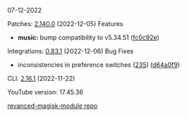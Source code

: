 07-12-2022

Patches:   [2.140.0](https://github.com/revanced/revanced-patches/compare/v2.139.0...v2.140.0) (2022-12-05)
 Features
* **music:** bump compatibility to v5.34.51 ([fc0c92e](https://github.com/revanced/revanced-patches/commit/fc0c92e2b68a2d93a02f4577aeb864955b1b5701))

Integrations:   [0.83.1](https://github.com/revanced/revanced-integrations/compare/v0.83.0...v0.83.1) (2022-12-06)
 Bug Fixes
* inconsistencies in preference switches ([235](https://github.com/revanced/revanced-integrations/issues/235)) ([d64a0f9](https://github.com/revanced/revanced-integrations/commit/d64a0f95995e6fbd96127941cf16133c5661dfe4))

CLI:   [2.16.1](https://github.com/revanced/revanced-cli/compare/v2.16.0...v2.16.1) (2022-11-22)


YouTube version: 17.45.36

[revanced-magisk-module repo](https://github.com/vuongvan/magisk-module)
